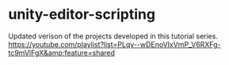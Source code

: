 # unity-editor-scripting
Updated verison of the projects developed in this tutorial series. https://youtube.com/playlist?list=PLqy--wDEnoVIxVmP_V6RXFg-tc9mVlFgX&amp;feature=shared
